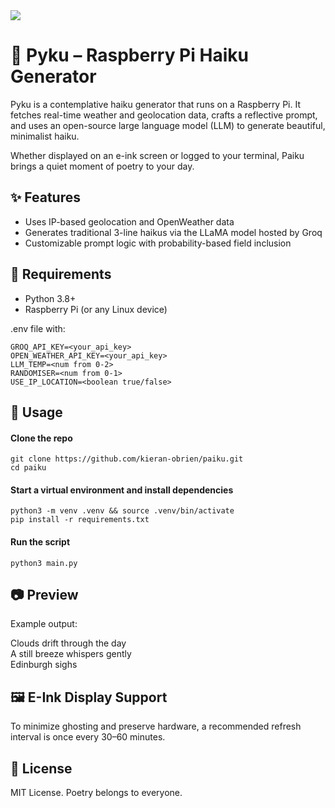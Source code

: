 <img src="https://github.com/kieran-obrien/pitest/blob/main/public/readme-splash.png?raw=true"/>

# 🌸 Pyku – Raspberry Pi Haiku Generator

Pyku is a contemplative haiku generator that runs on a Raspberry Pi. It fetches real-time weather and geolocation data, crafts a reflective prompt, and uses an open-source large language model (LLM) to generate beautiful, minimalist haiku.

Whether displayed on an e-ink screen or logged to your terminal, Paiku brings a quiet moment of poetry to your day.

## ✨ Features
- Uses IP-based geolocation and OpenWeather data
- Generates traditional 3-line haikus via the LLaMA model hosted by Groq
- Customizable prompt logic with probability-based field inclusion

## 🔧 Requirements
- Python 3.8+
- Raspberry Pi (or any Linux device)

.env file with:
```
GROQ_API_KEY=<your_api_key>
OPEN_WEATHER_API_KEY=<your_api_key>
LLM_TEMP=<num from 0-2>
RANDOMISER=<num from 0-1>
USE_IP_LOCATION=<boolean true/false>
```

## 🚀 Usage

#### Clone the repo
```
git clone https://github.com/kieran-obrien/paiku.git
cd paiku
```
#### Start a virtual environment and install dependencies
```
python3 -m venv .venv && source .venv/bin/activate
pip install -r requirements.txt
```
#### Run the script
```
python3 main.py
```

## 📷 Preview
Example output:

Clouds drift through the day  
A still breeze whispers gently  
Edinburgh sighs

## 🖼 E-Ink Display Support
To minimize ghosting and preserve hardware, a recommended refresh interval is once every 30–60 minutes.

## 📜 License
MIT License. Poetry belongs to everyone.
